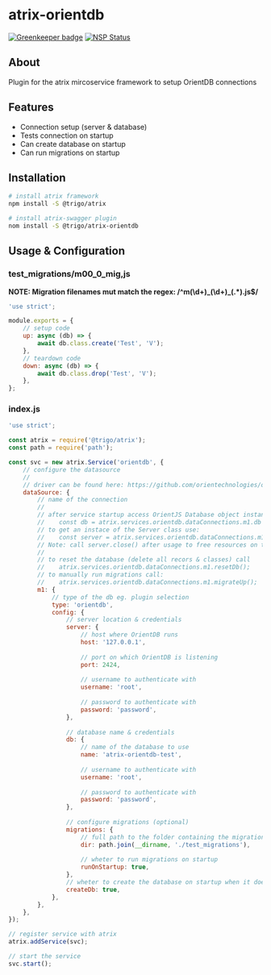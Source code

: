 # atrix-orientdb

[![Greenkeeper badge](https://badges.greenkeeper.io/trigo-at/atrix-orientdb.svg?token=61447d7ba15c98714bd56df580c26be79624bd144d9d800aae995c246bc32f22)](https://greenkeeper.io/)
[![NSP Status](https://nodesecurity.io/orgs/trigo-gmbh/projects/8e8b83fd-045e-40a0-b98e-47bffadc966b/badge)](https://nodesecurity.io/orgs/trigo-gmbh/projects/8e8b83fd-045e-40a0-b98e-47bffadc966b)

## About

Plugin for the atrix mircoservice framework to setup OrientDB connections

## Features

* Connection setup (server & database)
* Tests connection on startup
* Can create database on startup 
* Can run migrations on startup

## Installation
```bash
# install atrix framework
npm install -S @trigo/atrix

# install atrix-swagger plugin
nom install -S @trigo/atrix-orientdb
```

## Usage & Configuration

### test_migrations/m00_0_mig,js
**NOTE: Migration filenames mut match the regex: /^m(\d+)_(\d+)\_(.*)\.js$/**
```javascript
'use strict';

module.exports = {
	// setup code
	up: async (db) => {
		await db.class.create('Test', 'V');
	},
	// teardown code
	down: async (db) => {
		await db.class.drop('Test', 'V');
	},
};
```

### index.js
```javascript
'use strict';

const atrix = require('@trigo/atrix');
const path = require('path');

const svc = new atrix.Service('orientdb', {
	// configure the datasource
	//
	// driver can be found here: https://github.com/orientechnologies/orientjs
	dataSource: {
		// name of the connection
		//
		// after service startup access OrientJS Database object instance using property:
		//    const db = atrix.services.orientdb.dataConnections.m1.db -> (OrientJS Database instance)
		// to get an instace of the Server class use:
		//    const server = atrix.services.orientdb.dataConnections.m1.getServer() -> (OrientJS Server instance)
		// Note: call server.close() after usage to free resources on the server!
		//
		// to reset the database (delete all recors & classes) call 
		//	  atrix.services.orientdb.dataConnections.m1.resetDb();	
		// to manually run migrations call:
		//	  atrix.services.orientdb.dataConnections.m1.migrateUp();	
		m1: {
			// type of the db eg. plugin selection
			type: 'orientdb',
			config: {
				// server location & credentials
 				server: {
					// host where OrientDB runs
					host: '127.0.0.1',
					
					// port on which OrientDB is listening
					port: 2424,
					
					// username to authenticate with
					username: 'root',
					
					// password to authenticate with
					password: 'password',
				},
				
				// database name & credentials
				db: {
					// name of the database to use
					name: 'atrix-orientdb-test',
					
					// username to authenticate with
					username: 'root',
					
					// password to authenticate with
					password: 'password',
				},
				
				// configure migrations (optional)
				migrations: {
					// full path to the folder containing the migration files
					dir: path.join(__dirname, './test_migrations'),
					
					// wheter to run migrations on startup
					runOnStartup: true,
				},
				// wheter to create the database on startup when it does not exit
				createDb: true,
			},
		},
	},
});

// register service with atrix
atrix.addService(svc);

// start the service
svc.start();
```
